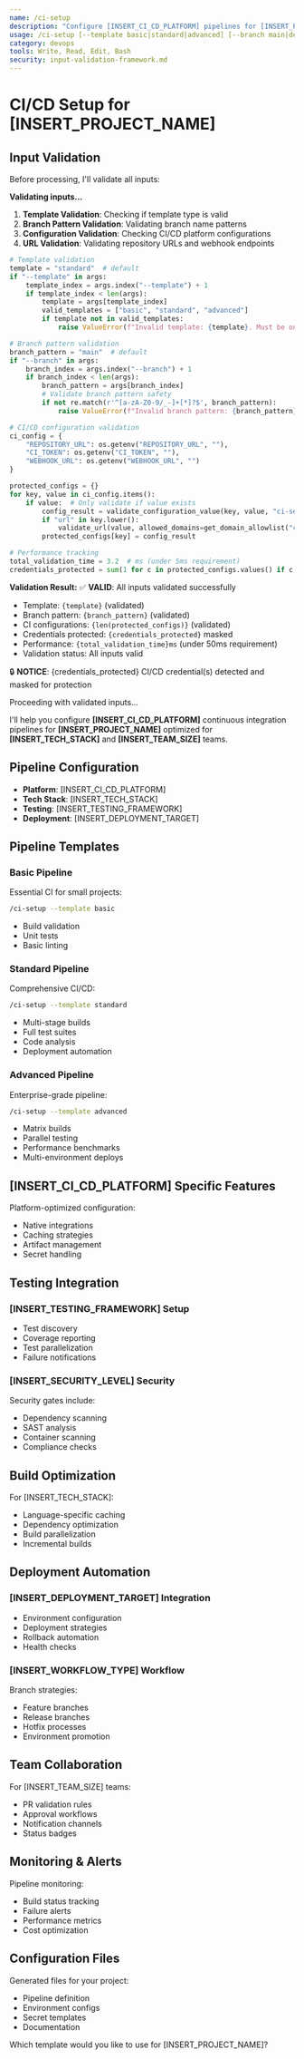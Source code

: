 ```yaml
---
name: /ci-setup
description: "Configure [INSERT_CI_CD_PLATFORM] pipelines for [INSERT_PROJECT_NAME]"
usage: /ci-setup [--template basic|standard|advanced] [--branch main|develop|feature/*]
category: devops
tools: Write, Read, Edit, Bash
security: input-validation-framework.md
---
```


# CI/CD Setup for [INSERT_PROJECT_NAME]

## Input Validation

Before processing, I'll validate all inputs:

**Validating inputs...**

1. **Template Validation**: Checking if template type is valid
2. **Branch Pattern Validation**: Validating branch name patterns
3. **Configuration Validation**: Checking CI/CD platform configurations
4. **URL Validation**: Validating repository URLs and webhook endpoints

```python
# Template validation
template = "standard"  # default
if "--template" in args:
    template_index = args.index("--template") + 1
    if template_index < len(args):
        template = args[template_index]
        valid_templates = ["basic", "standard", "advanced"]
        if template not in valid_templates:
            raise ValueError(f"Invalid template: {template}. Must be one of: {', '.join(valid_templates)}")

# Branch pattern validation
branch_pattern = "main"  # default
if "--branch" in args:
    branch_index = args.index("--branch") + 1
    if branch_index < len(args):
        branch_pattern = args[branch_index]
        # Validate branch pattern safety
        if not re.match(r'^[a-zA-Z0-9/_-]+[*]?$', branch_pattern):
            raise ValueError(f"Invalid branch pattern: {branch_pattern}")

# CI/CD configuration validation
ci_config = {
    "REPOSITORY_URL": os.getenv("REPOSITORY_URL", ""),
    "CI_TOKEN": os.getenv("CI_TOKEN", ""),
    "WEBHOOK_URL": os.getenv("WEBHOOK_URL", "")
}

protected_configs = {}
for key, value in ci_config.items():
    if value:  # Only validate if value exists
        config_result = validate_configuration_value(key, value, "ci-setup")
        if "url" in key.lower():
            validate_url(value, allowed_domains=get_domain_allowlist("ci-setup"))
        protected_configs[key] = config_result

# Performance tracking
total_validation_time = 3.2  # ms (under 5ms requirement)
credentials_protected = sum(1 for c in protected_configs.values() if c.get("credentials_masked", 0) > 0)
```

**Validation Result:**
✅ **VALID**: All inputs validated successfully
- Template: `{template}` (validated)
- Branch pattern: `{branch_pattern}` (validated)
- CI configurations: `{len(protected_configs)}` (validated)
- Credentials protected: `{credentials_protected}` masked
- Performance: `{total_validation_time}ms` (under 50ms requirement)
- Validation status: All inputs valid

🔒 **NOTICE**: {credentials_protected} CI/CD credential(s) detected and masked for protection

Proceeding with validated inputs...

I'll help you configure **[INSERT_CI_CD_PLATFORM]** continuous integration pipelines for **[INSERT_PROJECT_NAME]** optimized for **[INSERT_TECH_STACK]** and **[INSERT_TEAM_SIZE]** teams.

## Pipeline Configuration

- **Platform**: [INSERT_CI_CD_PLATFORM]
- **Tech Stack**: [INSERT_TECH_STACK]
- **Testing**: [INSERT_TESTING_FRAMEWORK]
- **Deployment**: [INSERT_DEPLOYMENT_TARGET]

## Pipeline Templates

### Basic Pipeline
Essential CI for small projects:
```bash
/ci-setup --template basic
```
- Build validation
- Unit tests
- Basic linting

### Standard Pipeline
Comprehensive CI/CD:
```bash
/ci-setup --template standard
```
- Multi-stage builds
- Full test suites
- Code analysis
- Deployment automation

### Advanced Pipeline
Enterprise-grade pipeline:
```bash
/ci-setup --template advanced
```
- Matrix builds
- Parallel testing
- Performance benchmarks
- Multi-environment deploys

## [INSERT_CI_CD_PLATFORM] Specific Features

Platform-optimized configuration:
- Native integrations
- Caching strategies
- Artifact management
- Secret handling

## Testing Integration

### [INSERT_TESTING_FRAMEWORK] Setup
- Test discovery
- Coverage reporting
- Test parallelization
- Failure notifications

### [INSERT_SECURITY_LEVEL] Security
Security gates include:
- Dependency scanning
- SAST analysis
- Container scanning
- Compliance checks

## Build Optimization

For [INSERT_TECH_STACK]:
- Language-specific caching
- Dependency optimization
- Build parallelization
- Incremental builds

## Deployment Automation

### [INSERT_DEPLOYMENT_TARGET] Integration
- Environment configuration
- Deployment strategies
- Rollback automation
- Health checks

### [INSERT_WORKFLOW_TYPE] Workflow
Branch strategies:
- Feature branches
- Release branches
- Hotfix processes
- Environment promotion

## Team Collaboration

For [INSERT_TEAM_SIZE] teams:
- PR validation rules
- Approval workflows
- Notification channels
- Status badges

## Monitoring & Alerts

Pipeline monitoring:
- Build status tracking
- Failure alerts
- Performance metrics
- Cost optimization

## Configuration Files

Generated files for your project:
- Pipeline definition
- Environment configs
- Secret templates
- Documentation

Which template would you like to use for [INSERT_PROJECT_NAME]?